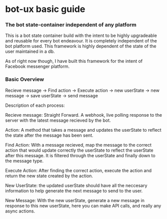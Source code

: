 # bot-ux basic guide
### The bot state-container independent of any platform

This is a bot state container build with the intent to be highly upgradeable and reusable for
every bot endeavour. It is completely independent of the bot platform used.
This framework is highly dependent of the state of the user maintained in a db.

As of right now though, I have built this framework for the intent of Facebook messenger platform.

### Basic Overview

Recieve message -> Find action -> Execute action -> new userState -> new message -> save userState -> send message

Description of each process:

Recieve message: Straight Forward. A webhook, live polling response to the server with the latest message recieved by the bot.

Action: A method that takes a message and updates the userState to reflect the state after the message has been sent.

Find Action: With a message recieved, map the message to the correct action that would update correctly the userState to reflect the userState after this message. It is filtered through the userState and finally down to the message type.

Execute Action: After finding the correct action, execute the action and return the new state created by the action.

New UserState: the updated userState should have all the neccesary information to help generate the next message to send to the user.

New Message: With the new userState, generate a new message in response to this new userState, here you can make API calls, and really any async actions. 
